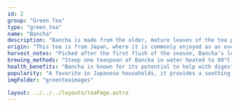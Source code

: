 ```yaml
---
id: 2
group: "Green Tea"
type: "green_tea"
name: "Bancha"
description: "Bancha is made from the older, mature leaves of the tea plant harvested later in the season, offering a robust flavor and a comforting aroma."
origin: "This tea is from Japan, where it is commonly enjoyed as an everyday beverage."
harvest_notes: "Picked after the first flush of the season, Bancha’s leaves are larger and more mature, contributing to its fuller flavor."
brewing_methods: "Steep one teaspoon of Bancha in water heated to 80°C (176°F) for 2-3 minutes for a refreshing cup."
health_benefits: "Bancha is known for its potential to help with digestion and support heart health."
popularity: "A favorite in Japanese households, it provides a soothing, everyday tea experience."
imgFolder: "greenteaimages"

layout: ../../../layouts/teaPage.astro
---
```

